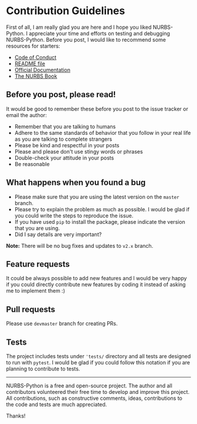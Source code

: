# Contribution Guidelines

First of all, I am really glad you are here and I hope you liked NURBS-Python. I appreciate your time and efforts on
testing and debugging NURBS-Python. Before you post, I would like to recommend some resources for starters:

* [Code of Conduct](CODE_OF_CONDUCT.md)
* [README file](../README.rst)
* [Official Documentation](http://nurbs-python.readthedocs.io/en/latest/)
* [The NURBS Book](http://www.springer.com/gp/book/9783642973857)

## Before you post, please read!

It would be good to remember these before you post to the issue tracker or email the author:

* Remember that you are talking to humans
* Adhere to the same standards of behavior that you follow in your real life as you are talking to complete strangers
* Please be kind and respectful in your posts
* Please and please don't use stingy words or phrases
* Double-check your attitude in your posts
* Be reasonable

## What happens when you found a bug

* Please make sure that you are using the latest version on the `master` branch.
* Please try to explain the problem as much as possible. I would be glad if you could write the steps to reproduce the
issue.
* If you have used `pip` to install the package, please indicate the version that you are using.
* Did I say details are very important?

**Note:** There will be no bug fixes and updates to `v2.x` branch.

## Feature requests

It could be always possible to add new features and I would be very happy if you could directly contribute new features
by coding it instead of asking me to implement them :)

## Pull requests

Please use `devmaster` branch for creating PRs.

## Tests

The project includes tests under `'tests/` directory and all tests are designed to run with `pytest`.
I would be glad if you could follow this notation if you are planning to contribute to tests.

-----

NURBS-Python is a free and open-source project. The author and all contributors volunteered their free time to develop
and improve this project. All contributions, such as constructive comments, ideas, contributions to the code and tests 
are much appreciated.

Thanks!
